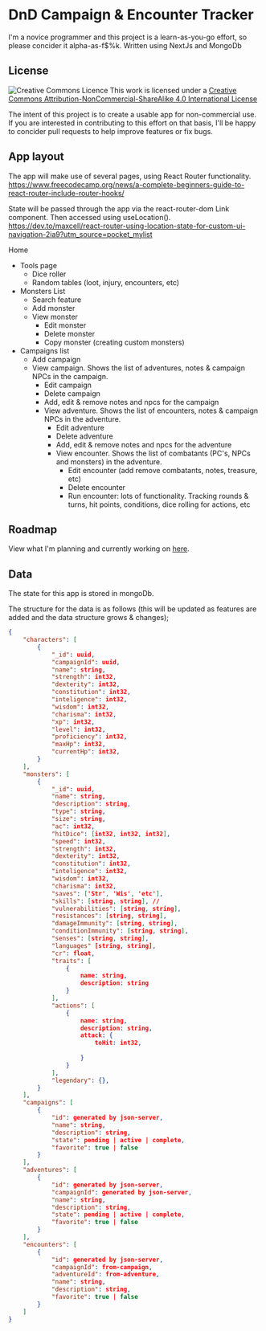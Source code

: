 # DnD Campaign & Encounter Tracker
 I'm a novice programmer and this project is a learn-as-you-go effort, so please concider it alpha-as-f$%k.
 Written using NextJs and MongoDb

## License
![Creative Commons Licence](https://i.creativecommons.org/l/by-nc-sa/4.0/88x31.png)
This work is licensed under a [Creative Commons Attribution-NonCommercial-ShareAlike 4.0 International License](http://creativecommons.org/licenses/by-nc-sa/4.0/)

The intent of this project is to create a usable app for non-commercial use. If you are interested in contributing to this effort on that basis, I'll be happy to concider pull requests to help improve features or fix bugs.

## App layout
The app will make use of several pages, using React Router functionality. https://www.freecodecamp.org/news/a-complete-beginners-guide-to-react-router-include-router-hooks/

State will be passed through the app via the react-router-dom Link component. Then accessed using useLocation(). https://dev.to/maxcell/react-router-using-location-state-for-custom-ui-navigation-2ia9?utm_source=pocket_mylist

Home
* Tools page
    * Dice roller
    * Random tables (loot, injury, encounters, etc)
* Monsters List
    * Search feature
    * Add monster
    * View monster
        * Edit monster
        * Delete monster
        * Copy monster (creating custom monsters)
* Campaigns list
    * Add campaign
    * View campaign. Shows the list of adventures, notes & campaign NPCs in the campaign.
        * Edit campaign
        * Delete campaign
        * Add, edit & remove notes and npcs for the campaign 
        * View adventure. Shows the list of encounters, notes & campaign NPCs in the adventure.
            * Edit adventure
            * Delete adventure
            * Add, edit & remove notes and npcs for the adventure 
            * View encounter. Shows the list of combatants (PC's, NPCs and monsters) in the adventure.
                * Edit encounter (add remove combatants, notes, treasure, etc)
                * Delete encounter
                * Run encounter: lots of functionality. Tracking rounds & turns, hit points, conditions, dice rolling for actions, etc
     
 ## Roadmap
View what I'm planning and currently working on [here](https://trello.com/b/Gks4VriW/development).
 
## Data
The state for this app is stored in mongoDb.

The structure for the data is as follows (this will be updated as features are added and the data structure grows & changes);
```json
{
    "characters": [
        {
            "_id": uuid,
            "campaignId": uuid,
            "name": string,
            "strength": int32,
            "dexterity": int32,
            "constitution": int32,
            "inteligence": int32,
            "wisdom": int32,
            "charisma": int32,
            "xp": int32,
            "level": int32,
            "proficiency": int32,
            "maxHp": int32,
            "currentHp": int32,
        }
    ],
    "monsters": [
        {
            "_id": uuid,
            "name": string,
            "description": string,
            "type": string,
            "size": string,
            "ac": int32,
            "hitDice": [int32, int32, int32],
            "speed": int32,
            "strength": int32,
            "dexterity": int32,
            "constitution": int32,
            "inteligence": int32,
            "wisdom": int32,
            "charisma": int32,
            "saves": ['Str', 'Wis', 'etc'],
            "skills": [string, string], // 
            "vulnerabilities": [string, string],
            "resistances": [string, string],
            "damageImmunity": [string, string],
            "conditionImmunity": [string, string],
            "senses": [string, string],
            "languages" [string, string],
            "cr": float,
            "traits": [
                {
                    name: string,
                    description: string
                }
            ],
            "actions": [
                {
                    name: string,
                    description: string,
                    attack: {
                        toHit: int32,
                        
                    }
                }
            ],
            "legendary": {},
        }
    ],
    "campaigns": [
        {
            "id": generated by json-server,
            "name": string,
            "description": string,
            "state": pending | active | complete,
            "favorite": true | false
        }
    ],
    "adventures": [
        {
            "id": generated by json-server,
            "campaignId": generated by json-server,
            "name": string,
            "description": string,
            "state": pending | active | complete,
            "favorite": true | false
        }
    ],
    "encounters": [
        {
            "id": generated by json-server,
            "campaignId": from-campaign,
            "adventureId": from-adventure,
            "name": string,
            "description": string,
            "favorite": true | false
        }
    ]
}
```

